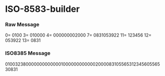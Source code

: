 # ISO-8583-builder

### Raw Message
0= 0100
3= 010000
4= 000000002000
7= 0831053922
11= 123456
12= 053922
13= 0831


### ISO8385 Message
0100323800000000000001000000000000200008310556531234560556530831
